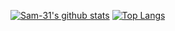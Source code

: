 [![Sam-31's github stats](https://github-readme-stats.vercel.app/api?username=Sam-31)](https://github.com/anuraghazra/github-readme-stats)
[![Top Langs](https://github-readme-stats.vercel.app/api/top-langs/?username=Sam-31)](https://github.com/anuraghazra/github-readme-stats)
